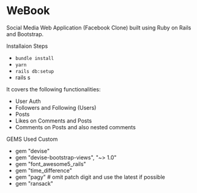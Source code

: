 # WeBook

Social Media Web Application (Facebook Clone) built using Ruby on Rails and Bootstrap.

Installaion Steps
- `bundle install`
- `yarn`
- `rails db:setup`
- rails s

It covers the following functionalities:

- User Auth
- Followers and Following (Users)
- Posts
- Likes on Comments and Posts
- Comments on Posts and also nested comments

GEMS Used Custom 
- gem "devise"
- gem "devise-bootstrap-views", "~> 1.0"
- gem "font_awesome5_rails"
- gem "time_difference"
- gem "pagy" # omit patch digit and use the latest if possible
- gem "ransack"
